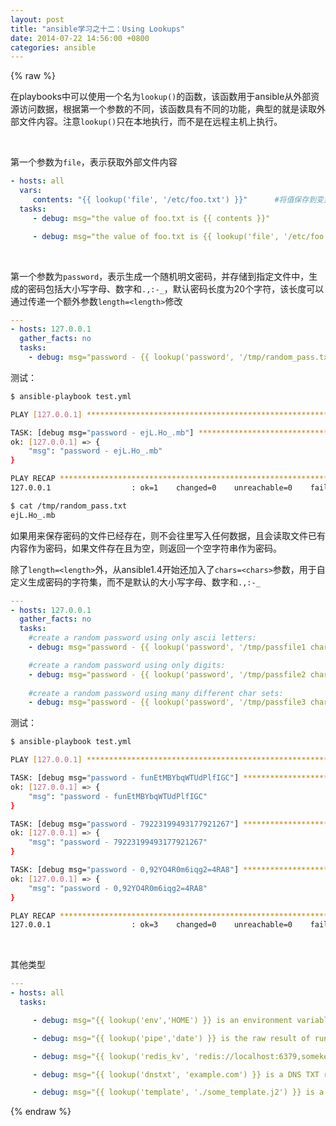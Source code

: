 ```yaml
---
layout: post
title: "ansible学习之十二：Using Lookups"
date: 2014-07-22 14:56:00 +0800
categories: ansible
---
```


{% raw %}

在playbooks中可以使用一个名为`lookup()`的函数，该函数用于ansible从外部资源访问数据，根据第一个参数的不同，该函数具有不同的功能，典型的就是读取外部文件内容。注意`lookup()`只在本地执行，而不是在远程主机上执行。


<br />

第一个参数为`file`，表示获取外部文件内容

```yaml
- hosts: all
  vars:
     contents: "{{ lookup('file', '/etc/foo.txt') }}"      #将值保存到变量中，参数都要引号引起来，不然出错
  tasks:
     - debug: msg="the value of foo.txt is {{ contents }}"

     - debug: msg="the value of foo.txt is {{ lookup('file', '/etc/foo.txt') }}"      #直接使用
```


<br />

第一个参数为`password`，表示生成一个随机明文密码，并存储到指定文件中，生成的密码包括大小写字母、数字和`.,:-_`，默认密码长度为20个字符，该长度可以通过传递一个额外参数`length=<length>`修改

```yaml
---
- hosts: 127.0.0.1
  gather_facts: no
  tasks:
    - debug: msg="password - {{ lookup('password', '/tmp/random_pass.txt length=10') }}"
```
测试：

```bash
$ ansible-playbook test.yml 

PLAY [127.0.0.1] ************************************************************** 

TASK: [debug msg="password - ejL.Ho_.mb"] ************************************* 
ok: [127.0.0.1] => {
    "msg": "password - ejL.Ho_.mb"
}

PLAY RECAP ******************************************************************** 
127.0.0.1                  : ok=1    changed=0    unreachable=0    failed=0 

$ cat /tmp/random_pass.txt 
ejL.Ho_.mb
```
如果用来保存密码的文件已经存在，则不会往里写入任何数据，且会读取文件已有内容作为密码，如果文件存在且为空，则返回一个空字符串作为密码。

除了`length=<length>`外，从ansible1.4开始还加入了`chars=<chars>`参数，用于自定义生成密码的字符集，而不是默认的大小写字母、数字和`.,:-_`

```yaml
---
- hosts: 127.0.0.1
  gather_facts: no
  tasks:
    #create a random password using only ascii letters:
    - debug: msg="password - {{ lookup('password', '/tmp/passfile1 chars=ascii_letters') }}"

    #create a random password using only digits:
    - debug: msg="password - {{ lookup('password', '/tmp/passfile2 chars=digits') }}"
    
    #create a random password using many different char sets:
    - debug: msg="password - {{ lookup('password', '/tmp/passfile3 chars=ascii_letters,digits,hexdigits,punctuation,,') }}"   #逗号本身用",,"表示
```
测试：

```bash
$ ansible-playbook test.yml 

PLAY [127.0.0.1] ************************************************************** 

TASK: [debug msg="password - funEtMBYbqWTUdPlfIGC"] *************************** 
ok: [127.0.0.1] => {
    "msg": "password - funEtMBYbqWTUdPlfIGC"
}

TASK: [debug msg="password - 79223199493177921267"] *************************** 
ok: [127.0.0.1] => {
    "msg": "password - 79223199493177921267"
}

TASK: [debug msg="password - 0,92YO4R0m6iqg2=4RA8"] *************************** 
ok: [127.0.0.1] => {
    "msg": "password - 0,92YO4R0m6iqg2=4RA8"
}

PLAY RECAP ******************************************************************** 
127.0.0.1                  : ok=3    changed=0    unreachable=0    failed=0 
```


<br />

其他类型

```yaml
---
- hosts: all
  tasks:

     - debug: msg="{{ lookup('env','HOME') }} is an environment variable"

     - debug: msg="{{ lookup('pipe','date') }} is the raw result of running this command"

     - debug: msg="{{ lookup('redis_kv', 'redis://localhost:6379,somekey') }} is value in Redis for somekey"

     - debug: msg="{{ lookup('dnstxt', 'example.com') }} is a DNS TXT record for example.com"

     - debug: msg="{{ lookup('template', './some_template.j2') }} is a value from evaluation of this template"
```

{% endraw %}
